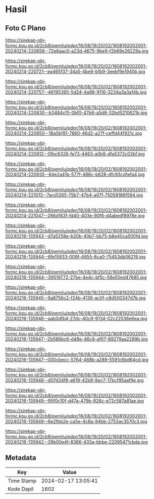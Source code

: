 # Hasil

## Foto C Plano

https://sirekap-obj-formc.kpu.go.id/2cb8/pemilu/pdpr/16/08/19/20/02/1608192002001-20240214-220658--72e6aac0-a23d-4675-9be9-f2b69e26229a.jpg

https://sirekap-obj-formc.kpu.go.id/2cb8/pemilu/pdpr/16/08/19/20/02/1608192002001-20240214-220721--ea465f37-34a5-4be9-b1b9-3eebf9e1940b.jpg

https://sirekap-obj-formc.kpu.go.id/2cb8/pemilu/pdpr/16/08/19/20/02/1608192002001-20240214-220757--46195365-5d24-4a98-9116-3234a3a3a14b.jpg

https://sirekap-obj-formc.kpu.go.id/2cb8/pemilu/pdpr/16/08/19/20/02/1608192002001-20240214-220830--b3484cf5-0bf0-47b9-a5d8-32bd5210621b.jpg

https://sirekap-obj-formc.kpu.go.id/2cb8/pemilu/pdpr/16/08/19/20/02/1608192002001-20240214-220850--18a0bf81-7860-46d2-a27f-ceffd44f921c.jpg

https://sirekap-obj-formc.kpu.go.id/2cb8/pemilu/pdpr/16/08/19/20/02/1608192002001-20240214-220912--0fbc6326-fe73-4463-a0b8-dfa5372c02bf.jpg

https://sirekap-obj-formc.kpu.go.id/2cb8/pemilu/pdpr/16/08/19/20/02/1608192002001-20240214-220935--84e2a41b-577f-488c-b628-dfc93cd1efa4.jpg

https://sirekap-obj-formc.kpu.go.id/2cb8/pemilu/pdpr/16/08/19/20/02/1608192002001-20240214-221013--7acd1265-75b7-47b4-a07f-75058186f594.jpg

https://sirekap-obj-formc.kpu.go.id/2cb8/pemilu/pdpr/16/08/19/20/02/1608192002001-20240214-221047--286d163f-fd40-403e-90f6-d4abedf8978e.jpg

https://sirekap-obj-formc.kpu.go.id/2cb8/pemilu/pdpr/16/08/19/20/02/1608192002001-20240216-135943--d7a5258e-b20b-40b7-bb75-b8e40ca500fd.jpg

https://sirekap-obj-formc.kpu.go.id/2cb8/pemilu/pdpr/16/08/19/20/02/1608192002001-20240216-135944--6fe15933-009f-4655-8ca0-75453db06219.jpg

https://sirekap-obj-formc.kpu.go.id/2cb8/pemilu/pdpr/16/08/19/20/02/1608192002001-20240216-135944--39519772-27be-4e4c-bf5c-58e50ed47685.jpg

https://sirekap-obj-formc.kpu.go.id/2cb8/pemilu/pdpr/16/08/19/20/02/1608192002001-20240216-135945--9a8756c2-f24b-4139-ac0f-c8d500347d7b.jpg

https://sirekap-obj-formc.kpu.go.id/2cb8/pemilu/pdpr/16/08/19/20/02/1608192002001-20240216-135946--aab0dfb4-27dc-40c9-9134-02c22536e6ea.jpg

https://sirekap-obj-formc.kpu.go.id/2cb8/pemilu/pdpr/16/08/19/20/02/1608192002001-20240216-135947--2b586bc6-d48e-46c8-af07-89279aa2289b.jpg

https://sirekap-obj-formc.kpu.go.id/2cb8/pemilu/pdpr/16/08/19/20/02/1608192002001-20240216-135947--000cbecc-5764-468b-a289-5591c6bd64cd.jpg

https://sirekap-obj-formc.kpu.go.id/2cb8/pemilu/pdpr/16/08/19/20/02/1608192002001-20240216-135948--d07d34f8-a619-42b9-8ec7-17bcf95aaf9e.jpg

https://sirekap-obj-formc.kpu.go.id/2cb8/pemilu/pdpr/16/08/19/20/02/1608192002001-20240216-135949--95f0c10f-d47a-479b-826c-e72c587a81ae.jpg

https://sirekap-obj-formc.kpu.go.id/2cb8/pemilu/pdpr/16/08/19/20/02/1608192002001-20240216-135949--6e2fbb2e-ca5e-4c8a-94bb-2753ac3570c3.jpg

https://sirekap-obj-formc.kpu.go.id/2cb8/pemilu/pdpr/16/08/19/20/02/1608192002001-20240216-135942--39b00e4f-8386-433a-bbbe-22095471cbda.jpg


## Metadata

| Key        | Value               |
| ---------- | ------------------- |
| Time Stamp | 2024-02-17 13:05:41 |
| Kode Dapil | 1602                |



